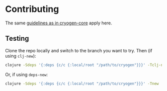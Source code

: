 Contributing
============

The same [guidelines as in cryogen-core](https://github.com/cryogen-project/cryogen-core/blob/master/CONTRIBUTING.md) apply here.

Testing
-------

Clone the repo locally and switch to the branch you want to try. Then
(if using `clj-new`):
```sh
clojure -Sdeps '{:deps {c/c {:local/root "/path/to/cryogen"}}}' -Tclj-new create :template cryogen :name myname/myblog :force true
```
Or, if using `deps-new`:
```sh
clojure -Sdeps '{:deps {c/c {:local/root "/path/to/cryogen"}}}' -Tnew :template cryogen :name myname/myblog
```
